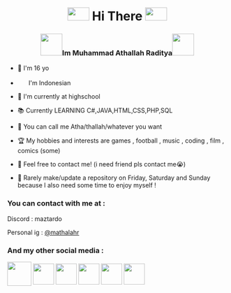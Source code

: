 <h1 align="center"><img src="https://media1.tenor.com/m/VHsiL8B8P0wAAAAC/shincore-wave-emoji.gif" height="30" width="50"> Hi There <img src="https://media1.tenor.com/m/VHsiL8B8P0wAAAAC/shincore-wave-emoji.gif" height="30" width="50"></h1>
<h3 align="center"><img src="https://media.tenor.com/ax1MmuY9BYMAAAAi/vibing-aigis.gif" height="50" width="50">Im Muhammad Athallah Raditya<img src="https://media.tenor.com/sz7KS3CUyfsAAAAi/chie-satonaka.gif" height="50" width="50"> </h3>


- 🌱 I'm 16 yo

- <img src="https://media.tenor.com/JryLp-yWj_QAAAAj/indonesia-flags.gif" height="17" width="17"> &nbsp;I'm Indonesian

- 🏫 I'm currently at highschool

- 📚 Currently LEARNING C#,JAVA,HTML,CSS,PHP,SQL 
  
- 🤝 You can call me Atha/thallah/whatever you want

- 🏆 My hobbies and interests are games , football , music , coding , film , comics (some)
   
- 💌 Feel free to contact me! (i need friend pls contact me😭)
  
- 🎈 Rarely make/update a repository on Friday, Saturday and Sunday because I also need some time to enjoy myself !

<h3 align="left">You can contact with me at :</h3>
Discord : maztardo

Personal ig : <a href="https://www.instagram.com/mathalahr/">@mathalahr</a>
<h3 align="left">And my other social media :</h3>

<p align="left">
<a href="https://x.com/mathalahr" target="blank"><img align="center" src="https://uxwing.com/wp-content/themes/uxwing/download/brands-and-social-media/x-social-media-round-icon.png" height="55" width="55" viewBox="0 0 55 55" /></a>
<a href="https://www.facebook.com/M.AthallahRaditya" target="blank"><img align="center" src="https://raw.githubusercontent.com/gauravghongde/social-icons/9d939e1c5b7ea4a24ac39c3e4631970c0aa1b920/SVG/Color/Facebook.svg" height="48" width="48" viewBox="0 0 48 48" /></a>
<a href="https://www.instagram.com/maztard/" target="blank"><img align="center" src="https://raw.githubusercontent.com/gauravghongde/social-icons/9d939e1c5b7ea4a24ac39c3e4631970c0aa1b920/SVG/Color/Instagram.svg" height="48" width="48" viewBox="0 0 48 48" /></a>
<a href="https://www.youtube.com/@mathalahr" target="blank"><img align="center" src="https://raw.githubusercontent.com/gauravghongde/social-icons/9d939e1c5b7ea4a24ac39c3e4631970c0aa1b920/SVG/Color/Youtube.svg" height="48" width="48" viewBox="0 0 48 48" /></a>
<a href="https://open.spotify.com/user/5dmmh3w3vb0dfrh7cr9j05sjn?si=OeJKyrGFRK-ersgWRu_-yA" target="blank"><img align="center" src="https://www.vectorlogo.zone/logos/spotify/spotify-icon.svg" height="48" width="48" viewBox="0 0 48 48" /></a>
<a href="https://www.tiktok.com/@monkeylayingeggs" target="blank"><img align="center" src="https://www.svgrepo.com/show/452114/tiktok.svg" height="48" width="48" viewBox="0 0 48 48" /></a>
  
</p>

